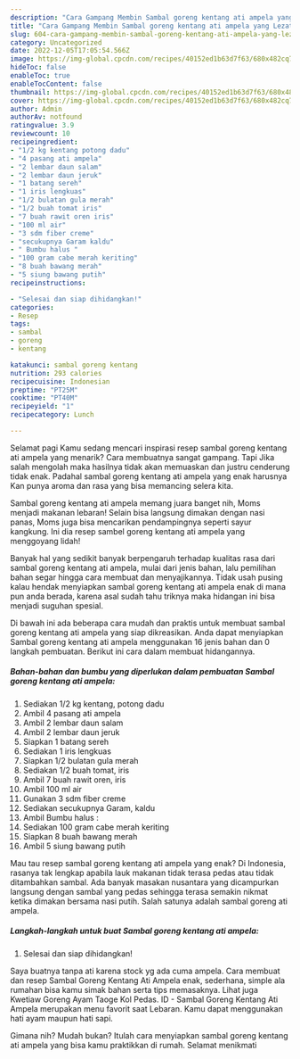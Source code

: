 ```yaml
---
description: "Cara Gampang Membin Sambal goreng kentang ati ampela yang Lezat Sekali"
title: "Cara Gampang Membin Sambal goreng kentang ati ampela yang Lezat Sekali"
slug: 604-cara-gampang-membin-sambal-goreng-kentang-ati-ampela-yang-lezat-sekali
category: Uncategorized
date: 2022-12-05T17:05:54.566Z
image: https://img-global.cpcdn.com/recipes/40152ed1b63d7f63/680x482cq70/sambal-goreng-kentang-ati-ampela-foto-resep-utama.jpg
hideToc: false
enableToc: true
enableTocContent: false
thumbnail: https://img-global.cpcdn.com/recipes/40152ed1b63d7f63/680x482cq70/sambal-goreng-kentang-ati-ampela-foto-resep-utama.jpg
cover: https://img-global.cpcdn.com/recipes/40152ed1b63d7f63/680x482cq70/sambal-goreng-kentang-ati-ampela-foto-resep-utama.jpg
author: Admin
authorAv: notfound
ratingvalue: 3.9
reviewcount: 10
recipeingredient:
- "1/2 kg kentang potong dadu"
- "4 pasang ati ampela"
- "2 lembar daun salam"
- "2 lembar daun jeruk"
- "1 batang sereh"
- "1 iris lengkuas"
- "1/2 bulatan gula merah"
- "1/2 buah tomat iris"
- "7 buah rawit oren iris"
- "100 ml air"
- "3 sdm fiber creme"
- "secukupnya Garam kaldu"
- " Bumbu halus "
- "100 gram cabe merah keriting"
- "8 buah bawang merah"
- "5 siung bawang putih"
recipeinstructions:

- "Selesai dan siap dihidangkan!"
categories:
- Resep
tags:
- sambal
- goreng
- kentang

katakunci: sambal goreng kentang 
nutrition: 293 calories
recipecuisine: Indonesian
preptime: "PT25M"
cooktime: "PT40M"
recipeyield: "1"
recipecategory: Lunch

---
```



Selamat pagi Kamu sedang mencari inspirasi resep sambal goreng kentang ati ampela yang menarik? Cara membuatnya sangat gampang. Tapi Jika salah mengolah maka hasilnya tidak akan memuaskan dan justru cenderung tidak enak. Padahal sambal goreng kentang ati ampela yang enak harusnya Kan punya aroma dan rasa yang bisa memancing selera kita.


Sambal goreng kentang ati ampela memang juara banget nih, Moms menjadi makanan lebaran! Selain bisa langsung dimakan dengan nasi panas, Moms juga bisa mencarikan pendampingnya seperti sayur kangkung. Ini dia resep sambel goreng kentang ati ampela yang menggoyang lidah!

Banyak hal yang sedikit banyak berpengaruh terhadap kualitas rasa dari sambal goreng kentang ati ampela, mulai dari jenis bahan, lalu pemilihan bahan segar hingga cara membuat dan menyajikannya. Tidak usah pusing kalau hendak menyiapkan sambal goreng kentang ati ampela enak di mana pun anda berada, karena asal sudah tahu triknya maka hidangan ini bisa menjadi suguhan spesial.


Di bawah ini ada beberapa cara mudah dan praktis untuk membuat sambal goreng kentang ati ampela yang siap dikreasikan. Anda dapat menyiapkan Sambal goreng kentang ati ampela menggunakan 16 jenis bahan dan 0 langkah pembuatan. Berikut ini cara dalam membuat hidangannya.

<!--inarticleads1-->

##### Bahan-bahan dan bumbu yang diperlukan dalam pembuatan Sambal goreng kentang ati ampela:

1. Sediakan 1/2 kg kentang, potong dadu
1. Ambil 4 pasang ati ampela
1. Ambil 2 lembar daun salam
1. Ambil 2 lembar daun jeruk
1. Siapkan 1 batang sereh
1. Sediakan 1 iris lengkuas
1. Siapkan 1/2 bulatan gula merah
1. Sediakan 1/2 buah tomat, iris
1. Ambil 7 buah rawit oren, iris
1. Ambil 100 ml air
1. Gunakan 3 sdm fiber creme
1. Sediakan secukupnya Garam, kaldu
1. Ambil  Bumbu halus :
1. Sediakan 100 gram cabe merah keriting
1. Siapkan 8 buah bawang merah
1. Ambil 5 siung bawang putih


Mau tau resep sambal goreng kentang ati ampela yang enak? Di Indonesia, rasanya tak lengkap apabila lauk makanan tidak terasa pedas atau tidak ditambahkan sambal. Ada banyak masakan nusantara yang dicampurkan langsung dengan sambal yang pedas sehingga terasa semakin nikmat ketika dimakan bersama nasi putih. Salah satunya adalah sambal goreng ati ampela. 

<!--inarticleads2-->

##### Langkah-langkah untuk buat Sambal goreng kentang ati ampela:


1. Selesai dan siap dihidangkan!

Saya buatnya tanpa ati karena stock yg ada cuma ampela. Cara membuat dan resep Sambal Goreng Kentang Ati Ampela enak, sederhana, simple ala rumahan bisa kamu simak bahan serta tips memasaknya. Lihat juga Kwetiaw Goreng Ayam Taoge Kol Pedas. ID - Sambal Goreng Kentang Ati Ampela merupakan menu favorit saat Lebaran. Kamu dapat menggunakan hati ayam maupun hati sapi. 

Gimana nih? Mudah bukan? Itulah cara menyiapkan sambal goreng kentang ati ampela yang bisa kamu praktikkan di rumah. Selamat menikmati
